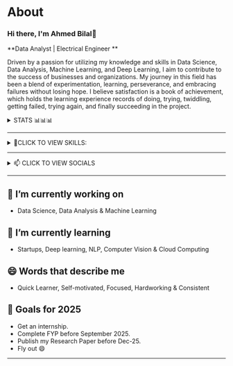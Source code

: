 #  About
### Hi there, I'm Ahmed Bilal👋 

**Data Analyst | Electrical Engineer **

Driven by a passion for utilizing my knowledge and skills in Data Science, Data Analysis, Machine Learning, and Deep Learning, I aim to contribute to the success of businesses and organizations. My journey in this field has been a blend of experimentation, learning, perseverance, and embracing failures without losing hope. I believe satisfaction is a book of achievement, which holds the learning experience records of doing, trying, twiddling, getting failed, trying again, and finally succeeding in the project.
 

<details>
  
<summary>STATS 📊📊📊</summary> 

<p align="center">
  <img width="450" height="200" src="https://github-readme-stats.vercel.app/api?username=ahmedbilal9&show_icons=true&theme=vision-friendly-light" alt="GitHub Stats"> 
  <img width="400" height="200" src="https://github-readme-stats.vercel.app/api/top-langs/?username=ahmedbilal9&layout=compact&theme=vision-friendly-light" alt="Top Languages">
</p>
  
</details>


--- 
 <details>
 <summary> 🍪CLICK TO VIEW SKILLS: </summary> 
   
| Tools          | Badge |
|------------------|-------|
| Python           | ![Python](https://img.shields.io/badge/-Python-3776AB?logo=python&logoColor=white) |
| R Language       | ![R](https://img.shields.io/badge/-R-276DC3?logo=r&logoColor=white) |
| SQL              | ![SQL](https://img.shields.io/badge/-SQL-4479A1?logo=sql&logoColor=white) |
| MS Excel         | ![Excel](https://img.shields.io/badge/-Excel-217346?logo=microsoft-excel&logoColor=white) |
| MS Power BI      | ![Power BI](https://img.shields.io/badge/-Power%20BI-F2C811?logo=power-bi&logoColor=white) |
| Tableau          | ![Tableau](https://img.shields.io/badge/-Tableau-E97627?logo=tableau&logoColor=white) |
| Machine Learning | ![Machine Learning](https://img.shields.io/badge/-Machine%20Learning-FF6F00?logo=tensorflow&logoColor=white) |
| Data Visualization | ![Data Visualization](https://img.shields.io/badge/-Data%20Visualization-4CAF50?logo=databricks&logoColor=white) |

 </details>
 
 ---
 
<details>
<summary>📫 CLICK TO VIEW SOCIALS</summary>

| Platform               | Icon                                                                                 |
|------------------------|--------------------------------------------------------------------------------------|
| [LinkedIn ](https://www.linkedin.com/in/ahmedbilal9)   | ![LinkedIn](https://img.shields.io/badge/-LinkedIn-0077B5?logo=linkedin&logoColor=white)   |
| [Contributions on Kaggle ](https://www.kaggle.com/ahmedbilalsheikh) | ![Kaggle](https://img.shields.io/badge/-Kaggle-20BEFF?logo=kaggle&logoColor=white)      |
| [Email at: Data X](mailto:ahmedbilal459047@gmail.com)     | ![Email](https://img.shields.io/badge/-Email-D14836?logo=gmail&logoColor=white)          |

</details>

--- 


## 🔭 I’m currently working on
- Data Science, Data Analysis & Machine Learning

## 🌱 I’m currently learning
- Startups, Deep learning, NLP, Computer Vision & Cloud Computing

## 😄 Words that describe me
- Quick Learner, Self-motivated, Focused, Hardworking & Consistent
  
## 🎯 Goals for 2025
- Get an internship.
- Complete FYP before September 2025.
- Publish my Research Paper before Dec-25.
- Fly out 😄

--- 

<div id="header" align="center">
  <img src="https://komarev.com/ghpvc/?username=datax-official&style=for-the-badge&color=orange" alt=""/>
</div>

